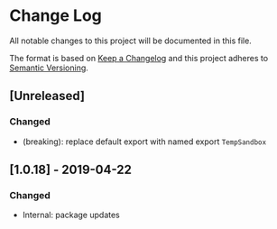 # Change Log

All notable changes to this project will be documented in this file.

The format is based on [Keep a Changelog](http://keepachangelog.com/)
and this project adheres to [Semantic Versioning](http://semver.org/).

## [Unreleased]

### Changed

-   (breaking): replace default export with named export `TempSandbox`

## [1.0.18] - 2019-04-22

### Changed

-   Internal: package updates
